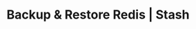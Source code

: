 ---
title: Backup & Restore Redis | Stash
menu:
  docs_{{ .version }}:
    identifier: guides-rd-backup-stashv1
    name: Stash
    parent: rd-guides-redis-backup
    weight: 10
menu_name: docs_{{ .version }}
---